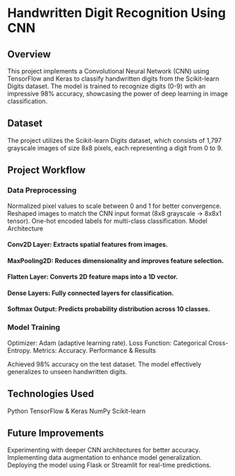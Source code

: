 # Handwritten Digit Recognition Using CNN
## Overview
This project implements a Convolutional Neural Network (CNN) using TensorFlow and Keras to classify handwritten digits from the Scikit-learn Digits dataset. The model is trained to recognize digits (0-9) with an impressive 98% accuracy, showcasing the power of deep learning in image classification.

## Dataset
The project utilizes the Scikit-learn Digits dataset, which consists of 1,797 grayscale images of size 8x8 pixels, each representing a digit from 0 to 9.

## Project Workflow
### Data Preprocessing

Normalized pixel values to scale between 0 and 1 for better convergence.
Reshaped images to match the CNN input format (8x8 grayscale → 8x8x1 tensor).
One-hot encoded labels for multi-class classification.
Model Architecture

#### Conv2D Layer: Extracts spatial features from images.
#### MaxPooling2D: Reduces dimensionality and improves feature selection.
#### Flatten Layer: Converts 2D feature maps into a 1D vector.
#### Dense Layers: Fully connected layers for classification.
#### Softmax Output: Predicts probability distribution across 10 classes.
### Model Training

Optimizer: Adam (adaptive learning rate).
Loss Function: Categorical Cross-Entropy.
Metrics: Accuracy.
Performance & Results

Achieved 98% accuracy on the test dataset.
The model effectively generalizes to unseen handwritten digits.

## Technologies Used
Python
TensorFlow & Keras
NumPy
Scikit-learn
## Future Improvements
Experimenting with deeper CNN architectures for better accuracy.
Implementing data augmentation to enhance model generalization.
Deploying the model using Flask or Streamlit for real-time predictions.
